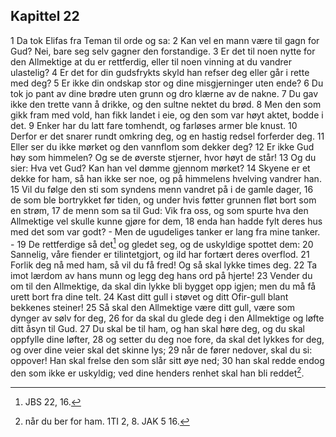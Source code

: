 ## Kapittel 22

1 Da tok Elifas fra Teman til orde og sa:
2 Kan vel en mann være til gagn for Gud? Nei, bare seg selv gagner den forstandige.
3 Er det til noen nytte for den Allmektige at du er rettferdig, eller til noen vinning at du vandrer ulastelig?
4 Er det for din gudsfrykts skyld han refser deg eller går i rette med deg?
5 Er ikke din ondskap stor og dine misgjerninger uten ende?
6 Du tok jo pant av dine brødre uten grunn og dro klærne av de nakne.
7 Du gav ikke den trette vann å drikke, og den sultne nektet du brød.
8 Men den som gikk fram med vold, han fikk landet i eie, og den som var høyt aktet, bodde i det.
9 Enker har du latt fare tomhendt, og farløses armer ble knust.
10 Derfor er det snarer rundt omkring deg, og en hastig redsel forferder deg.
11 Eller ser du ikke mørket og den vannflom som dekker deg?
12 Er ikke Gud høy som himmelen? Og se de øverste stjerner, hvor høyt de står!
13 Og du sier: Hva vet Gud? Kan han vel dømme gjennom mørket?
14 Skyene er et dekke for ham, så han ikke ser noe, og på himmelens hvelving vandrer han.
15 Vil du følge den sti som syndens menn vandret på i de gamle dager,
16 de som ble bortrykket før tiden, og under hvis føtter grunnen fløt bort som en strøm,
17 de menn som sa til Gud: Vik fra oss, og som spurte hva den Allmektige vel skulle kunne gjøre for dem,
18 enda han hadde fylt deres hus med det som var godt? - Men de ugudeliges tanker er lang fra mine tanker. -
19 De rettferdige så det[^1] og gledet seg, og de uskyldige spottet dem:
20 Sannelig, våre fiender er tilintetgjort, og ild har fortært deres overflod.
21 Forlik deg nå med ham, så vil du få fred! Og så skal lykke times deg.
22 Ta imot lærdom av hans munn og legg deg hans ord på hjerte!
23 Vender du om til den Allmektige, da skal din lykke bli bygget opp igjen; men du må få urett bort fra dine telt.
24 Kast ditt gull i støvet og ditt Ofir-gull blant bekkenes steiner!
25 Så skal den Allmektige være ditt gull, være som dynger av sølv for deg,
26 for da skal du glede deg i den Allmektige og løfte ditt åsyn til Gud.
27 Du skal be til ham, og han skal høre deg, og du skal oppfylle dine løfter,
28 og setter du deg noe fore, da skal det lykkes for deg, og over dine veier skal det skinne lys;
29 når de fører nedover, skal du si: oppover! Han skal frelse den som slår sitt øye ned;
30 han skal redde endog den som ikke er uskyldig; ved dine henders renhet skal han bli reddet[^2].

[^1]:  JBS 22, 16.
[^2]:  når du ber for ham. 1TI 2, 8. JAK 5 16.
